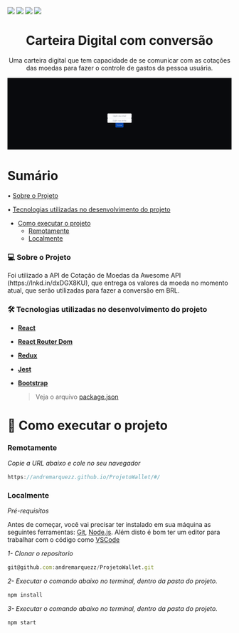 <img src="https://img.shields.io/github/issues/andremarquezz/ProjetoWallet"/> <img src="https://img.shields.io/github/forks/andremarquezz/ProjetoWallet"/> <img src="https://img.shields.io/github/stars/andremarquezz/ProjetoWallet"/> <img src="https://img.shields.io/github/license/andremarquezz/ProjetoWallet"/> 

<h1 align="center">Carteira Digital com conversão</h1>
<p align="center">Uma carteira digital que tem capacidade de se comunicar com as cotações das moedas para fazer o controle de gastos da pessoa usuária.</p>
<p align="center"> 
  <img src="src/assets/to_readme/walletGif.gif">
 </p>

# Sumário

• [Sobre o Projeto](#-sobre-o-projeto)

• [Tecnologias utilizadas no desenvolvimento do projeto](#-tecnologias-utilizadas-no-desenvolvimento-do-projeto)

- [Como executar o projeto](#-como-executar-o-projeto)
  - [Remotamente](#remotamente)
  - [Localmente](#localmente)

### 💻 Sobre o Projeto

<p> Foi utilizado a API de Cotação de Moedas da Awesome API (https://lnkd.in/dxDGX8KU), que entrega os valores da moeda no momento atual, que serão utilizadas para fazer a conversão em BRL.</p>

### 🛠 Tecnologias utilizadas no desenvolvimento do projeto

- **[React](https://github.com/facebook/react)**
- **[React Router Dom](https://github.com/ReactTraining/react-router/tree/master/packages/react-router-dom)**
- **[Redux](https://github.com/facebook/react)**
- **[Jest](https://github.com/facebook/jest#-delightful-javascript-testing)**
- **[Bootstrap](https://getbootstrap.com/)**

  > Veja o arquivo [package.json](https://github.com/andremarquezz/ProjetoWallet/blob/Wallet/package.json)

# 🚀 Como executar o projeto

### Remotamente

_Copie a URL abaixo e cole no seu navegador_

```jsx
https://andremarquezz.github.io/ProjetoWallet/#/
```

### Localmente

_Pré-requisitos_

Antes de começar, você vai precisar ter instalado em sua máquina as seguintes ferramentas:
[Git](https://git-scm.com), [Node.js](https://nodejs.org/en/).
Além disto é bom ter um editor para trabalhar com o código como [VSCode](https://code.visualstudio.com/)

_1- Clonar o repositorio_

```jsx
git@github.com:andremarquezz/ProjetoWallet.git
```

_2- Executar o comando abaixo no terminal, dentro da pasta do projeto._

```jsx
npm install
```

_3- Executar o comando abaixo no terminal, dentro da pasta do projeto._

```jsx
npm start
```

